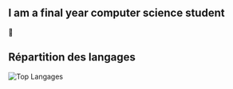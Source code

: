 ## I am a final year computer science student
👋

## Répartition des langages

![Top Langages](https://github-readme-stats.vercel.app/api/top-langs/?username=ton-nom-utilisateur&layout=compact)
